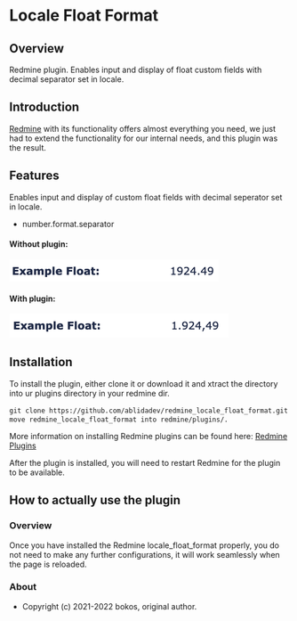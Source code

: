 # Locale Float Format

## Overview

Redmine plugin. Enables input and display of float custom fields with decimal separator set in locale.

## Introduction

[Redmine](http://www.redmine.org) with its functionality offers almost everything you need, we just had to extend the functionality for our internal needs, and this plugin was the result.

## Features

Enables input and display of custom float fields with decimal seperator set in locale.

- number.format.separator

#### Without plugin:
![](screenshots/example-float-without-plugin.png "Screenshot of example float field without plugin.")

#### With plugin:
![](screenshots/example-float-with-plugin.png "Screenshot of example float field with plugin.")

## Installation

To install the plugin, either clone it or download it and  xtract the directory into ur plugins directory in your redmine dir.

    git clone https://github.com/ablidadev/redmine_locale_float_format.git
    move redmine_locale_float_format into redmine/plugins/.

More information on installing Redmine plugins can be found here: [Redmine Plugins](http://www.redmine.org/wiki/redmine/Plugins)

After the plugin is installed, you will need to restart Redmine for the plugin to be available.

## How to actually use the plugin

### Overview

Once you have installed the Redmine locale_float_format properly, you do not need to make any further configurations, it will work seamlessly when the page is reloaded.


### About

* Copyright (c) 2021-2022 bokos, original author.
